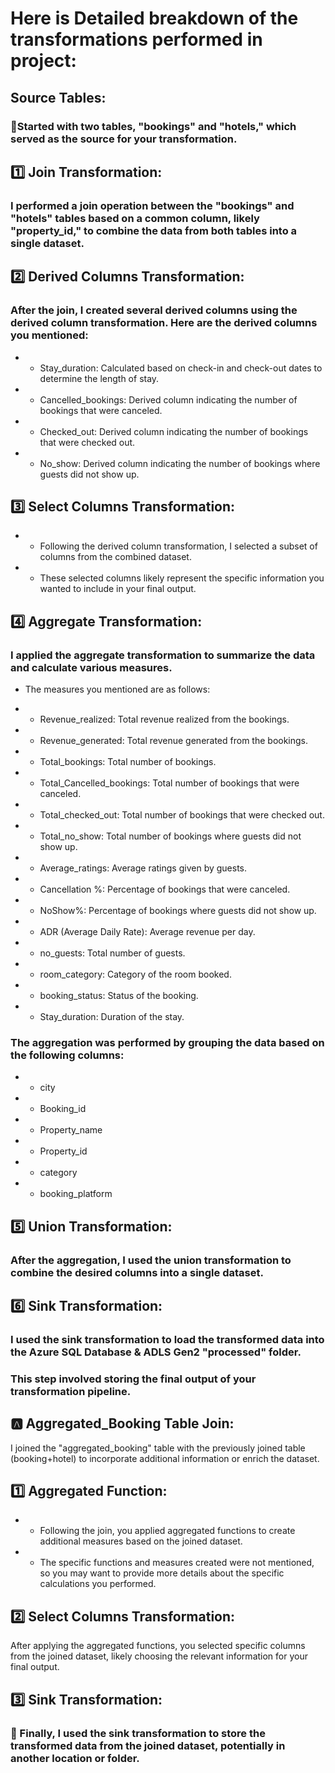 # Here is Detailed breakdown of the transformations performed in project:

## Source Tables:

### 📑Started with two tables, "bookings" and "hotels," which served as the source for your transformation.

## :one: Join Transformation:

### I performed a join operation between the "bookings" and "hotels" tables based on a common column, likely "property_id," to combine the data from both tables into a single dataset.

## :two: Derived Columns Transformation:

### After the join, I created several derived columns using the derived column transformation. Here are the derived columns you mentioned:

* - Stay_duration: Calculated based on check-in and check-out dates to determine the length of stay.
* - Cancelled_bookings: Derived column indicating the number of bookings that were canceled.
* - Checked_out: Derived column indicating the number of bookings that were checked out.
* - No_show: Derived column indicating the number of bookings where guests did not show up.

## :three: Select Columns Transformation:

* - Following the derived column transformation, I selected a subset of columns from the combined dataset. 

* - These selected columns likely represent the specific information you wanted to include in your final output.

## :four:  Aggregate Transformation:

### I applied the aggregate transformation to summarize the data and calculate various measures. 

* The measures you mentioned are as follows:

* - Revenue_realized: Total revenue realized from the bookings.
* - Revenue_generated: Total revenue generated from the bookings.
* - Total_bookings: Total number of bookings.
* - Total_Cancelled_bookings: Total number of bookings that were canceled.
* - Total_checked_out: Total number of bookings that were checked out.
* - Total_no_show: Total number of bookings where guests did not show up.
* - Average_ratings: Average ratings given by guests.
* - Cancellation %: Percentage of bookings that were canceled.
* - NoShow%: Percentage of bookings where guests did not show up.
* - ADR (Average Daily Rate): Average revenue per day.
* - no_guests: Total number of guests.
* - room_category: Category of the room booked.
* - booking_status: Status of the booking.
* - Stay_duration: Duration of the stay.

###  The aggregation was performed by grouping the data based on the following columns:

* - city
* - Booking_id
* - Property_name
* - Property_id
* - category
* - booking_platform
## :five: Union Transformation:

### After the aggregation, I used the union transformation to combine the desired columns into a single dataset.


## :six: Sink Transformation:

### I used the sink transformation to load the transformed data into the Azure SQL Database & ADLS Gen2 "processed" folder. 

### This step involved storing the final output of your transformation pipeline.


## 🅰️ Aggregated_Booking Table Join:

I joined the "aggregated_booking" table with the previously joined table (booking+hotel) to incorporate additional information or enrich the dataset.

## :one: Aggregated Function:

* - Following the join, you applied aggregated functions to create additional measures based on the joined dataset. 

* - The specific functions and measures created were not mentioned, so you may want to provide more details about the specific calculations you performed.

## :two: Select Columns Transformation:

After applying the aggregated functions, you selected specific columns from the joined dataset, likely choosing the relevant information for your final output.

## :three: Sink Transformation:

### :jack_o_lantern: Finally, I used the sink transformation to store the transformed data from the joined dataset, potentially in another location or folder.

